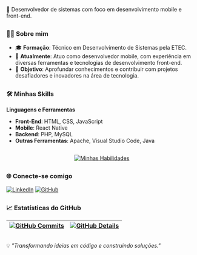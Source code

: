 📍 Desenvolvedor de sistemas com foco em desenvolvimento mobile e front-end.

##

### 🧑‍💻 Sobre mim

- 🎓 **Formação**: Técnico em Desenvolvimento de Sistemas pela ETEC.
- 💼 **Atualmente**: Atuo como desenvolvedor mobile, com experiência em diversas ferramentas e tecnologias de desenvolvimento front-end.
- 🚀 **Objetivo**: Aprofundar conhecimentos e contribuir com projetos desafiadores e inovadores na área de tecnologia.

##

### 🛠️ Minhas Skills

**Linguagens e Ferramentas**

- **Front-End**: HTML, CSS, JavaScript
- **Mobile**: React Native
- **Backend**: PHP, MySQL
- **Outras Ferramentas**: Apache, Visual Studio Code, Java

##

<div align="center" >
 
[![Minhas Habilidades](https://skillicons.dev/icons?i=javascript,typescript,nodejs,figma,discord,html,css,react,mysql,php,vscode,java,git)](https://skillicons.dev)

 </div>
 
##

### 🌐 Conecte-se comigo

[![LinkedIn](https://img.shields.io/badge/-LinkedIn-0A66C2?style=flat-square&logo=Linkedin&logoColor=white)](https://www.linkedin.com/in/joao-pedro-marchi)
[![GitHub](https://img.shields.io/badge/-GitHub-181717?style=flat-square&logo=github&logoColor=white)](https://github.com/Jotape73)

##

### 📈 Estatísticas do GitHub

| [![GitHub Commits](http://github-profile-summary-cards.vercel.app/api/cards/productive-time?username=Jotape73&theme=dracula&utcOffset=-3)](https://github.com/vn7n24fzkq/github-profile-summary-cards) | [![GitHub Details](http://github-profile-summary-cards.vercel.app/api/cards/profile-details?username=Jotape73&theme=dracula)](https://github.com/vn7n24fzkq/github-profile-summary-cards) |  
 | ----------- | ----------- |

##

💡 *"Transformando ideias em código e construindo soluções."*
